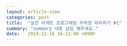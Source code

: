 ```yaml
---
layout: article-view
categories: post
title:  "실전 리액트 프로그래밍 무작정 따라하기 #1"
summary: "summary 내용 삽입 해주세요."
date:   2019-12-16 16:11:00 +0900
---
```


